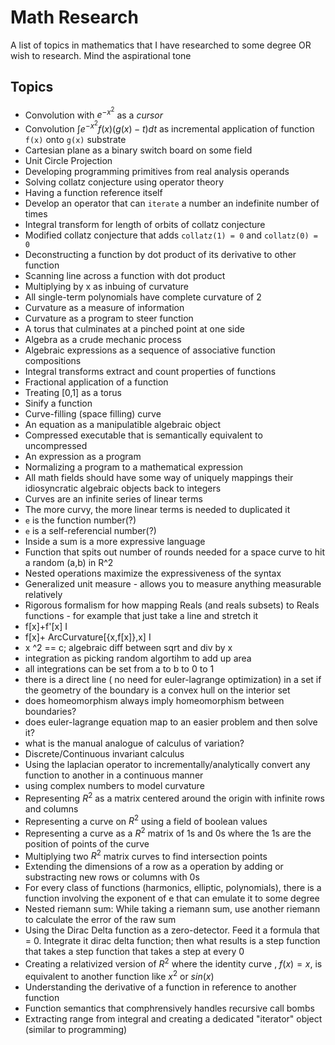 # Math Research
A list of topics in mathematics that I have researched to some degree OR wish to research. Mind the aspirational tone

## Topics
- Convolution with $e^{-x^2}$ as a _cursor_
- Convolution $\int{e^{-x^2}f(x)(g(x)-t)}dt$ as incremental application of function `f(x)` onto `g(x)` substrate
- Cartesian plane as a binary switch board on some field
- Unit Circle Projection
- Developing programming primitives from real analysis operands
- Solving collatz conjecture using operator theory
- Having a function reference itself
- Develop an operator that can `iterate` a number an indefinite number of times
- Integral transform for length of orbits of collatz conjecture
- Modified collatz conjecture that adds `collatz(1) = 0` and `collatz(0) = 0`
- Deconstructing a function by dot product of its derivative to other function
- Scanning line across a function with dot product
- Multiplying by x as inbuing of curvature
- All single-term polynomials have complete curvature of 2
- Curvature as a measure of information
- Curvature as a program to steer function
- A torus that culminates at a pinched point at one side
- Algebra as a crude mechanic process
- Algebraic expressions as a sequence of associative function compositions
- Integral transforms extract and count properties of functions
- Fractional application of a function
- Treating [0,1] as a torus
- Sinify a function
- Curve-filling (space filling) curve
- An equation as a manipulatible algebraic object
- Compressed executable that is semantically equivalent to uncompressed
- An expression as a program
- Normalizing a program to a mathematical expression
- All math fields should have some way of uniquely mappings their idiosyncratic algebraic objects back to integers
- Curves are an infinite series of linear terms
- The more curvy, the more linear terms is needed to duplicated it
- `e` is the function number(?)
- `e` is a self-referencial number(?)
- Inside a sum is a more expressive language
- Function that spits out number of rounds needed for a space curve to hit a random (a,b) in R^2
- Nested operations maximize the expressiveness of the syntax
- Generalized unit measure - allows you to measure anything measurable relatively
- Rigorous formalism for how mapping Reals (and reals subsets) to Reals functions - for example that just take a line and stretch it
- f[x]+f'[x] I
- f[x]+ ArcCurvature[{x,f[x]},x] I
- x ^2 == c; algebraic diff between sqrt and div by x
- integration as picking random algortihm to add up area
- all integrations can be set from a to b to 0 to 1
- there is a direct line ( no need for euler-lagrange optimization) in a set if the geometry of the boundary is a convex hull on the interior set
- does homeomorphism always imply homeomorphism between boundaries?
- does euler-lagrange equation map to an easier problem and then solve it?
- what is the manual analogue of calculus of variation?
- Discrete/Continuous invariant calculus
- Using the laplacian operator to incrementally/analytically convert any function to another in a continuous manner
- using complex numbers to model curvature
- Representing $R^2$ as a matrix centered around the origin with infinite rows and columns
- Representing a curve on $R^2$ using a field of boolean values
- Representing a curve as a $R^2$ matrix of 1s and 0s where the 1s are the position of points of the curve
- Multiplying two $R^2$ matrix curves to find intersection points
- Extending the dimensions of a row as a operation by adding or substracting new rows or columns with 0s
- For every class of functions (harmonics, elliptic, polynomials), there is a function involving the exponent of e that can emulate it to some degree
- Nested riemann sum: While taking a riemann sum, use another riemann to calculate the error of the raw sum
- Using the Dirac Delta function as a zero-detector. Feed it a formula that = 0. Integrate it dirac delta function; then what results is a step function that takes a step function that takes a step at every 0
- Creating a relativized version of $R^2$ where the identity curve , $f(x)=x$, is equivalent to another function like $x^2$ or $sin(x)$
- Understanding the derivative of a function in reference to another function
- Function semantics that comphrensively handles recursive call bombs
- Extracting range from integral and creating a dedicated "iterator" object (similar to programming)
